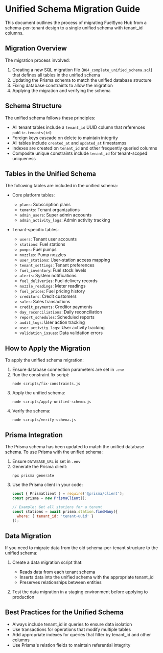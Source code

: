 # Unified Schema Migration Guide

This document outlines the process of migrating FuelSync Hub from a schema-per-tenant design to a single unified schema with tenant_id columns.

## Migration Overview

The migration process involved:

1. Creating a new SQL migration file (`004_complete_unified_schema.sql`) that defines all tables in the unified schema
2. Updating the Prisma schema to match the unified database structure
3. Fixing database constraints to allow the migration
4. Applying the migration and verifying the schema

## Schema Structure

The unified schema follows these principles:

- All tenant tables include a `tenant_id` UUID column that references `public.tenants(id)`
- Foreign keys cascade on delete to maintain integrity
- All tables include `created_at` and `updated_at` timestamps
- Indexes are created on `tenant_id` and other frequently queried columns
- Composite unique constraints include `tenant_id` for tenant-scoped uniqueness

## Tables in the Unified Schema

The following tables are included in the unified schema:

- Core platform tables:
  - `plans`: Subscription plans
  - `tenants`: Tenant organizations
  - `admin_users`: Super admin accounts
  - `admin_activity_logs`: Admin activity tracking

- Tenant-specific tables:
  - `users`: Tenant user accounts
  - `stations`: Fuel stations
  - `pumps`: Fuel pumps
  - `nozzles`: Pump nozzles
  - `user_stations`: User-station access mapping
  - `tenant_settings`: Tenant preferences
  - `fuel_inventory`: Fuel stock levels
  - `alerts`: System notifications
  - `fuel_deliveries`: Fuel delivery records
  - `nozzle_readings`: Meter readings
  - `fuel_prices`: Fuel pricing history
  - `creditors`: Credit customers
  - `sales`: Sales transactions
  - `credit_payments`: Creditor payments
  - `day_reconciliations`: Daily reconciliation
  - `report_schedules`: Scheduled reports
  - `audit_logs`: User action tracking
  - `user_activity_logs`: User activity tracking
  - `validation_issues`: Data validation errors

## How to Apply the Migration

To apply the unified schema migration:

1. Ensure database connection parameters are set in `.env`
2. Run the constraint fix script:
   ```
   node scripts/fix-constraints.js
   ```
3. Apply the unified schema:
   ```
   node scripts/apply-unified-schema.js
   ```
4. Verify the schema:
   ```
   node scripts/verify-schema.js
   ```

## Prisma Integration

The Prisma schema has been updated to match the unified database schema. To use Prisma with the unified schema:

1. Ensure `DATABASE_URL` is set in `.env`
2. Generate the Prisma client:
   ```
   npx prisma generate
   ```
3. Use the Prisma client in your code:
   ```javascript
   const { PrismaClient } = require('@prisma/client');
   const prisma = new PrismaClient();
   
   // Example: Get all stations for a tenant
   const stations = await prisma.station.findMany({
     where: { tenant_id: 'tenant-uuid' }
   });
   ```

## Data Migration

If you need to migrate data from the old schema-per-tenant structure to the unified schema:

1. Create a data migration script that:
   - Reads data from each tenant schema
   - Inserts data into the unified schema with the appropriate tenant_id
   - Preserves relationships between entities

2. Test the data migration in a staging environment before applying to production

## Best Practices for the Unified Schema

- Always include tenant_id in queries to ensure data isolation
- Use transactions for operations that modify multiple tables
- Add appropriate indexes for queries that filter by tenant_id and other columns
- Use Prisma's relation fields to maintain referential integrity